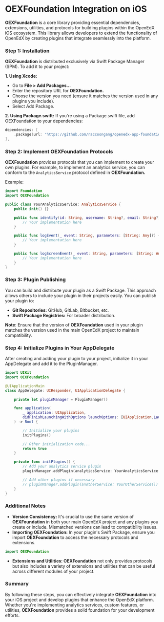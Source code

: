 # OEXFoundation Integration on iOS

**OEXFoundation** is a core library providing essential dependencies, extensions, utilities, and protocols for building plugins within the OpenEdX iOS ecosystem. This library allows developers to extend the functionality of OpenEdX by creating plugins that integrate seamlessly into the platform.

### Step 1: Installation
**OEXFoundation** is distributed exclusively via Swift Package Manager (SPM). To add it to your project:

**1. Using Xcode:**
- Go to **File > Add Packages...**
- Enter the repository URL for **OEXFoundation.**
- Choose the version you need (ensure it matches the version used in any plugins you include).
- Select Add Package.

**2. Using Package.swift:**
If you're using a Package.swift file, add OEXFoundation to your dependencies:
```swift
dependencies: [
    .package(url: "https://github.com/raccoongang/openedx-app-foundation-ios.git", from: "1.0.0")
],
```

### Step 2: Implement OEXFoundation Protocols
**OEXFoundation** provides protocols that you can implement to create your own plugins. For example, to implement an analytics service, you can conform to the ```AnalyticsService``` protocol defined in **OEXFoundation.**

Example:
```swift
import Foundation
import OEXFoundation

public class YourAnalyticsService: AnalyticsService {
    public init() {}

    public func identify(id: String, username: String?, email: String?) {
        // Your implementation here
    }

    public func logEvent(_ event: String, parameters: [String: Any]?) {
        // Your implementation here
    }

    public func logScreenEvent(_ event: String, parameters: [String: Any]?) {
        // Your implementation here
    }
}
```

### Step 3: Plugin Publishing
You can build and distribute your plugin as a Swift Package. This approach allows others to include your plugin in their projects easily. You can publish your plugin to:

- **Git Repositories:** GitHub, GitLab, Bitbucket, etc.
- **Swift Package Registries:** For broader distribution.

**Note:** Ensure that the version of **OEXFoundation** used in your plugin matches the version used in the main OpenEdX project to maintain compatibility.

### Step 4: Initialize Plugins in Your AppDelegate
After creating and adding your plugin to your project, initialize it in your AppDelegate and add it to the PluginManager.

```swift
import UIKit
import OEXFoundation

@UIApplicationMain
class AppDelegate: UIResponder, UIApplicationDelegate {

    private let pluginManager = PluginManager()

    func application(
        _ application: UIApplication,
        didFinishLaunchingWithOptions launchOptions: [UIApplication.LaunchOptionsKey: Any]?
    ) -> Bool {

        // Initialize your plugins
        initPlugins()

        // Other initialization code...
        return true
    }

    private func initPlugins() {
        // Add your analytics service plugin
        pluginManager.addPlugin(analyticsService: YourAnalyticsService())

        // Add other plugins if necessary
        // pluginManager.addPlugin(anotherService: YourOtherService())
    }
}
```

### Additional Notes
- **Version Consistency:** It's crucial to use the same version of **OEXFoundation** in both your main OpenEdX project and any plugins you create or include. Mismatched versions can lead to compatibility issues.
- **Importing OEXFoundation:** In your plugin's Swift Package, ensure you import **OEXFoundation** to access the necessary protocols and extensions.
```swift
import OEXFoundation
```

- **Extensions and Utilities: OEXFoundation** not only provides protocols but also includes a variety of extensions and utilities that can be useful across different modules of your project.
### Summary
By following these steps, you can effectively integrate **OEXFoundation** into your iOS project and develop plugins that enhance the OpenEdX platform. Whether you're implementing analytics services, custom features, or utilities, **OEXFoundation** provides a solid foundation for your development efforts.
